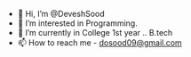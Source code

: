 - 👋 Hi, I’m @DeveshSood
- 👀 I’m interested in Programming.
- 🌱 I’m currently in College 1st year .. B.tech
- 📫 How to reach me - dosood09@gmail.com
